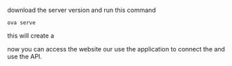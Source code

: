 download the server version and run this command
```
ova serve
```

this will create a


now you can access the website our use the application to connect the and use the API.